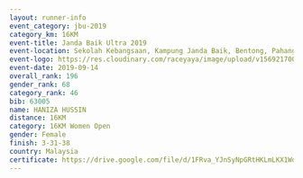 ```yaml
---
layout: runner-info 
event_category: jbu-2019 
category_km: 16KM 
event-title: Janda Baik Ultra 2019  
event-location: Sekolah Kebangsaan, Kampung Janda Baik, Bentong, Pahang, Malaysia 
event-logo: https://res.cloudinary.com/raceyaya/image/upload/v1569217009/logo/janda-baik_vch1pc.jpg 
event-date: 2019-09-14 
overall_rank: 196
gender_rank: 68
category_rank: 46
bib: 63005
name: HANIZA HUSSIN
distance: 16KM
category: 16KM Women Open
gender: Female
finish: 3-31-38
country: Malaysia
certificate: https://drive.google.com/file/d/1FRva_YJnSyNpGRtHKLmLKX1Wq8q6Abki/view?usp=sharing
---
```

